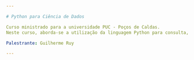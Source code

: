 ```yaml
---

# Python para Ciência de Dados

Curso ministrado para a universidade PUC - Poços de Caldas.
Neste curso, aborda-se a utilização da linguagem Python para consulta, manipulação e visualização de Dados.

Palestrante: Guilherme Ruy

---
```

